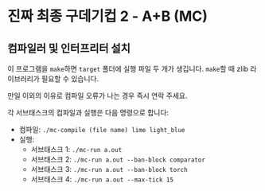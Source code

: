 # 진짜 최종 구데기컵 2 - A+B (MC)

## 컴파일러 및 인터프리터 설치

이 프로그램을 `make`하면 `target` 폴더에 실행 파일 두 개가 생깁니다. `make`할 때 zlib 라이브러리가 필요할 수 있습니다.

만일 이외의 이유로 컴파일 오류가 나는 경우 즉시 연락 주세요.

각 서브태스크의 컴파일과 실행은 다음 명령으로 합니다:

* 컴파일: `./mc-compile (file name) lime light_blue`
* 실행:
  * 서브태스크 1: `./mc-run a.out`
  * 서브태스크 2: `./mc-run a.out --ban-block comparator`
  * 서브태스크 3: `./mc-run a.out --ban-block torch`
  * 서브태스크 4: `./mc-run a.out --max-tick 15`
